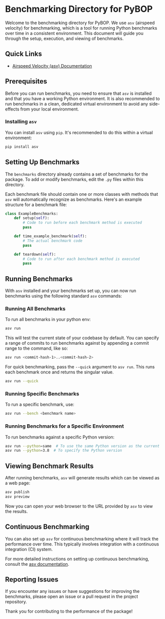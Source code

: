 # Benchmarking Directory for PyBOP

Welcome to the benchmarking directory for PyBOP. We use `asv` (airspeed velocity) for benchmarking, which is a tool for running Python benchmarks over time in a consistent environment. This document will guide you through the setup, execution, and viewing of benchmarks.

## Quick Links

- [Airspeed Velocity (asv) Documentation](https://asv.readthedocs.io/)

## Prerequisites

Before you can run benchmarks, you need to ensure that `asv` is installed and that you have a working Python environment. It is also recommended to run benchmarks in a clean, dedicated virtual environment to avoid any side-effects from your local environment.

### Installing `asv`

You can install `asv` using `pip`. It's recommended to do this within a virtual environment:

```bash
pip install asv
```

## Setting Up Benchmarks

The `benchmarks` directory already contains a set of benchmarks for the package. To add or modify benchmarks, edit the `.py` files within this directory.

Each benchmark file should contain one or more classes with methods that `asv` will automatically recognize as benchmarks. Here's an example structure for a benchmark file:

```python
class ExampleBenchmarks:
    def setup(self):
        # Code to run before each benchmark method is executed
        pass

    def time_example_benchmark(self):
        # The actual benchmark code
        pass

    def teardown(self):
        # Code to run after each benchmark method is executed
        pass
```

## Running Benchmarks

With `asv` installed and your benchmarks set up, you can now run benchmarks using the following standard `asv` commands:

### Running All Benchmarks

To run all benchmarks in your python env:

```bash
asv run
```

This will test the current state of your codebase by default. You can specify a range of commits to run benchmarks against by appending a commit range to the command, like so:

```bash
asv run <commit-hash-1>..<commit-hash-2>
```

For quick benchmarking, pass the `--quick` argument to `asv run`. This runs each benchmark once and returns the singular value.

```bash
asv run --quick
```

### Running Specific Benchmarks

To run a specific benchmark, use:

```bash
asv run --bench <benchmark name>
```

### Running Benchmarks for a Specific Environment

To run benchmarks against a specific Python version:

```bash
asv run --python=same  # To use the same Python version as the current environment
asv run --python=3.8  # To specify the Python version
```

## Viewing Benchmark Results

After running benchmarks, `asv` will generate results which can be viewed as a web page:

```bash
asv publish
asv preview
```

Now you can open your web browser to the URL provided by `asv` to view the results.

## Continuous Benchmarking

You can also set up `asv` for continuous benchmarking where it will track the performance over time. This typically involves integration with a continuous integration (CI) system.

For more detailed instructions on setting up continuous benchmarking, consult the [asv documentation](https://asv.readthedocs.io/en/stable/using.html#continuous-benchmarking).

## Reporting Issues

If you encounter any issues or have suggestions for improving the benchmarks, please open an issue or a pull request in the project repository.

Thank you for contributing to the performance of the package!

